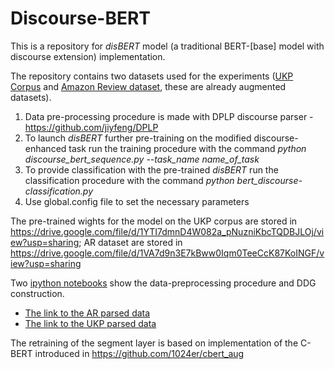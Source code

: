 # Discourse-BERT
This is a repository for *disBERT* model (a traditional BERT-[base] model with discourse extension) implementation.

The repository contains two datasets used for the experiments ([UKP Corpus](https://github.com/lizagonch/Discourse-BERT/tree/master/datasets/discourse) and [Amazon Review dataset](https://github.com/lizagonch/Discourse-BERT/tree/master/datasets/amazon), these are already augmented datasets).

1. Data pre-processing procedure is made with DPLP discourse parser - https://github.com/jiyfeng/DPLP
2. To launch *disBERT* further pre-training on the modified discourse-enhanced task run the training procedure with the command *python discourse_bert_sequence.py --task_name *name_of_task**
3. To provide classification with the pre-trained *disBERT* run the classification procedure with the command *python bert_discourse-classification.py*
4. Use global.config file to set the necessary parameters

The pre-trained wights for the model on the UKP corpus are stored in https://drive.google.com/file/d/1YTI7dmnD4W082a_pNuzniKbcTQDBJLOj/view?usp=sharing; AR dataset are stored in https://drive.google.com/file/d/1VA7d9n3E7kBww0Iqm0TeeCcK87KoINGF/view?usp=sharing

Two [ipython notebooks](https://github.com/lizagonch/Discourse-BERT/tree/master/data_pre-processing) show the data-preprocessing procedure and DDG construction.

* [The link to the AR parsed data](https://drive.google.com/drive/folders/1aWv05w4_dq_W5Ie4Ciujl8y_SRp1zrxt?usp=sharing)
* [The link to the UKP parsed data](https://drive.google.com/drive/folders/1Kvi0DY6yBwlwBwzhqlDs-HYttSeqOeK1?usp=sharing)

The retraining of the segment layer is based on implementation of the C-BERT introduced in https://github.com/1024er/cbert_aug
